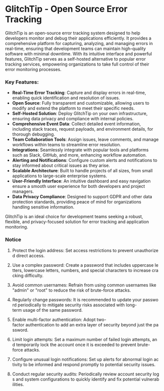 # GlitchTip - Open Source Error Tracking

GlitchTip is an open-source error tracking system designed to help developers monitor and debug their applications efficiently. It provides a comprehensive platform for capturing, analyzing, and managing errors in real-time, ensuring that development teams can maintain high-quality software with minimal downtime. With its intuitive interface and powerful features, GlitchTip serves as a self-hosted alternative to popular error tracking services, empowering organizations to take full control of their error monitoring processes.

### Key Features:

- **Real-Time Error Tracking**: Capture and display errors in real-time, enabling quick identification and resolution of issues.
- **Open Source**: Fully transparent and customizable, allowing users to modify and extend the platform to meet their specific needs.
- **Self-Hosted Solution**: Deploy GlitchTip on your own infrastructure, ensuring data privacy and compliance with internal policies.
- **Comprehensive Event Data**: Collect detailed event information, including stack traces, request payloads, and environment details, for thorough debugging.
- **Team Collaboration Tools**: Assign issues, leave comments, and manage workflows within teams to streamline error resolution.
- **Integrations**: Seamlessly integrate with popular tools and platforms such as Slack, GitHub, and more, enhancing workflow automation.
- **Alerting and Notifications**: Configure custom alerts and notifications to stay informed about critical issues as they arise.
- **Scalable Architecture**: Built to handle projects of all sizes, from small applications to large-scale enterprise systems.
- **User-Friendly Interface**: An intuitive dashboard and easy navigation ensure a smooth user experience for both developers and project managers.
- **Data Privacy Compliance**: Designed to support GDPR and other data protection standards, providing peace of mind for organizations handling sensitive information.

GlitchTip is an ideal choice for development teams seeking a robust, flexible, and privacy-focused solution for error tracking and application monitoring.

### Notice

1.  Protect the login address: Set access restrictions to prevent unauthorized direct access.
    
2.  Use a complex password: Create a password that includes uppercase letters, lowercase letters, numbers, and special characters to increase cracking difficulty.
    
3.  Avoid common usernames: Refrain from using common usernames like "admin" or "root" to reduce the risk of brute-force attacks.
    
4.  Regularly change passwords: It is recommended to update your password periodically to mitigate security risks associated with long-term usage of the same password.
    
5.  Enable multi-factor authentication: Adopt two-factor authentication to add an extra layer of security beyond just the password.
    
6.  Limit login attempts: Set a maximum number of failed login attempts, and temporarily lock the account once it is exceeded to prevent brute-force attacks.
    
7.  Configure unusual login notifications: Set up alerts for abnormal login activity to be informed and respond promptly to potential security issues.
    
8.  Conduct regular security audits: Periodically review account security logs and system configurations to quickly identify and fix potential vulnerabilities.
        